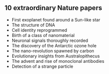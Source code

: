 <h2> 10 extraordinary Nature papers</h2>

<ul>

                             

 <li><a target="_blank" href="https://github.com/manjunath5496/10-extraordinary-Nature-papers/blob/master/nkp(1).pdf" style="text-decoration:none;">First exoplanet found
around a Sun-like star</a></li>

 <li><a target="_blank" href="https://github.com/manjunath5496/10-extraordinary-Nature-papers/blob/master/nkp(2).pdf" style="text-decoration:none;">The structure of DNA</a></li>

<li><a target="_blank" href="https://github.com/manjunath5496/10-extraordinary-Nature-papers/blob/master/nkp(3).pdf" style="text-decoration:none;">Cell identity
reprogrammed</a></li>
 <li><a target="_blank" href="https://github.com/manjunath5496/10-extraordinary-Nature-papers/blob/master/nkp(4).pdf" style="text-decoration:none;">Birth of a class
of nanomaterial</a></li>                              
<li><a target="_blank" href="https://github.com/manjunath5496/10-extraordinary-Nature-papers/blob/master/nkp(5).pdf" style="text-decoration:none;"> Neuronal signals
thoroughly recorded</a></li>
<li><a target="_blank" href="https://github.com/manjunath5496/10-extraordinary-Nature-papers/blob/master/nkp(6).pdf" style="text-decoration:none;">The discovery of the
Antarctic ozone hole</a></li>
 <li><a target="_blank" href="https://github.com/manjunath5496/10-extraordinary-Nature-papers/blob/master/nkp(7).pdf" style="text-decoration:none;">The nano-revolution
spawned by carbon</a></li>

 <li><a target="_blank" href="https://github.com/manjunath5496/10-extraordinary-Nature-papers/blob/master/nkp(8).pdf" style="text-decoration:none;">Evolutionary insights from
Australopithecus</a></li>
   <li><a target="_blank" href="https://github.com/manjunath5496/10-extraordinary-Nature-papers/blob/master/nkp(9).pdf" style="text-decoration:none;">The advent and rise of
monoclonal antibodies</a></li>
  
   
 <li><a target="_blank" href="https://github.com/manjunath5496/10-extraordinary-Nature-papers/blob/master/nkp(10).pdf" style="text-decoration:none;">Detection of a
strange particle</a></li>                      
 
 </ul>
